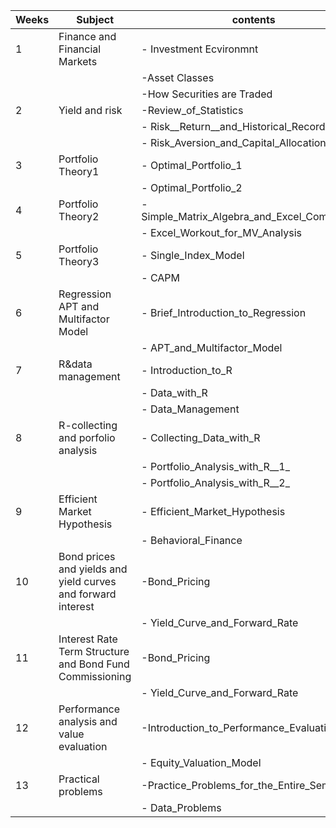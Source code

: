 | Weeks | Subject                                     | contents                          |
|------|-----------------------------------------------|-----------------------------------|
| 1    | Finance and Financial Markets                  | - Investment Ecvironmnt           | 
|      |                                               | -Asset Classes                     |
|      |                                               |-How Securities are Traded          |
| 2    | Yield and risk               | -Review_of_Statistics |
|      |                                               | - Risk__Return__and_Historical_Record |
|      |                                               | - Risk_Aversion_and_Capital_Allocation    |
| 3    |Portfolio Theory1                              | - Optimal_Portfolio_1|
|      |                                               | - Optimal_Portfolio_2         |
| 4    | Portfolio Theory2                             | - Simple_Matrix_Algebra_and_Excel_Computation |
|      |                                               | - Excel_Workout_for_MV_Analysis              |
| 5    | Portfolio Theory3| - Single_Index_Model    | -Single_Index_Model|
|      |                                               | - CAPM                  |
| 6    | Regression APT and Multifactor Model                  | - Brief_Introduction_to_Regression |
|      |                                               | - APT_and_Multifactor_Model                      |
| 7    | R&data management                          | - Introduction_to_R|
|      |                                               | - Data_with_R |
|      |                                               | - Data_Management    |
| 8    |R-collecting and porfolio analysis              | - Collecting_Data_with_R  |
|      |                                               | - Portfolio_Analysis_with_R__1_    |
|      |                                               | - Portfolio_Analysis_with_R__2_ |
| 9    | Efficient Market Hypothesis | - Efficient_Market_Hypothesis |
|      |                                               | - Behavioral_Finance                |
| 10   | Bond prices and yields and yield curves and forward interest  |  -Bond_Pricing      |
|      |                                               | - Yield_Curve_and_Forward_Rate |
| 11   | Interest Rate Term Structure and Bond Fund Commissioning  |  -Bond_Pricing      |
|      |                                               | - Yield_Curve_and_Forward_Rate |
| 12   | Performance analysis and value evaluation  |  -Introduction_to_Performance_Evaluation   |
|      |                                               | - Equity_Valuation_Model |
| 13   | Practical problems  |  -Practice_Problems_for_the_Entire_Semester     |
|      |                                               | - Data_Problems |
